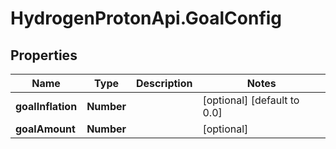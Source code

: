 # HydrogenProtonApi.GoalConfig

## Properties
Name | Type | Description | Notes
------------ | ------------- | ------------- | -------------
**goalInflation** | **Number** |  | [optional] [default to 0.0]
**goalAmount** | **Number** |  | [optional] 


